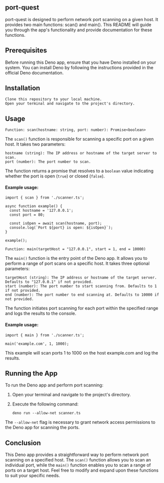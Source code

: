 ## port-quest

port-quest is designed to perform network port scanning on a given host. It provides two main functions: scan() and main(). This README will guide you through the app's functionality and provide documentation for these functions.

## Prerequisites

Before running this Deno app, ensure that you have Deno installed on your system. You can install Deno by following the instructions provided in the official Deno documentation.

## Installation

    Clone this repository to your local machine.
    Open your terminal and navigate to the project's directory.

## Usage

`Function: scan(hostname: string, port: number): Promise<boolean>`

The `scan()` function is responsible for scanning a specific port on a given host. It takes two parameters:

    hostname (string): The IP address or hostname of the target server to scan.
    port (number): The port number to scan.

The function returns a promise that resolves to a `boolean` value indicating whether the port is open (`true`) or closed (`false`).

#### Example usage:

```
import { scan } from './scanner.ts';

async function example() {
  const hostname = '127.0.0.1';
  const port = 80;

  const isOpen = await scan(hostname, port);
  console.log(`Port ${port} is open: ${isOpen}`);
}

example();
```

`Function: main(targetHost = "127.0.0.1", start = 1, end = 10000)`

The `main()` function is the entry point of the Deno app. It allows you to perform a range of port scans on a specific host. It takes three optional parameters:

    targetHost (string): The IP address or hostname of the target server. Defaults to "127.0.0.1" if not provided.
    start (number): The port number to start scanning from. Defaults to 1 if not provided.
    end (number): The port number to end scanning at. Defaults to 10000 if not provided.

The function initiates port scanning for each port within the specified range and logs the results to the console.

#### Example usage:

```
import { main } from './scanner.ts';

main('example.com', 1, 1000);
```

This example will scan ports 1 to 1000 on the host example.com and log the results.

## Running the App

To run the Deno app and perform port scanning:

1. Open your terminal and navigate to the project's directory.
2. Execute the following command:

   `deno run --allow-net scanner.ts`

The `--allow-net` flag is necessary to grant network access permissions to the Deno app for scanning the ports.

## Conclusion

This Deno app provides a straightforward way to perform network port scanning on a specified host. The `scan()` function allows you to scan an individual port, while the `main()` function enables you to scan a range of ports on a target host. Feel free to modify and expand upon these functions to suit your specific needs.
